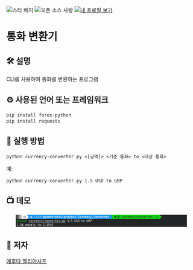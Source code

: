 <!--이 부분을 삭제하지 마십시오-->
![스타 배지](https://img.shields.io/static/v1?label=%F0%9F%8C%9F&message=If%20Useful&style=style=flat&color=BC4E99)
![오픈 소스 사랑](https://badges.frapsoft.com/os/v1/open-source.svg?v=103)
[![내 프로필 보기](https://img.shields.io/badge/View-My_Profile-green?logo=GitHub)](https://github.com/YehudaElyasaf)

# 통화 변환기

## 🛠️ 설명

CLI를 사용하여 통화를 변환하는 프로그램

## ⚙️ 사용된 언어 또는 프레임워크

```
pip install forex-python
pip install requests
```

## 🌟 실행 방법

```
python currency-converter.py <[금액]> <기준 통화> to <대상 통화>
```
예:
```
python currency-converter.py 1.5 USD to GBP
```

## 📺 데모

<p align="center">
<img src="../IMG/currency_converter_demo.png" width=90% height=40%>

## 🤖 저자

[예후다 엘리야사프](https://github.com/YehudaElyasaf)
